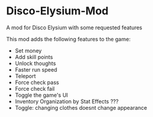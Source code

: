 # Disco-Elysium-Mod
A mod for Disco Elysium with some requested features

This mod adds the following features to the game:
- Set money
- Add skill points
- Unlock thoughts
- Faster run speed
- Teleport
- Force check pass
- Force check fail
- Toggle the game's UI
- Inventory Organization by Stat Effects ???
- Toggle: changing clothes doesnt change appearance
